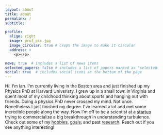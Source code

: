 ```yaml
---
layout: about
title: about
permalink: /
subtitle: 

profile:
  align: right
  image: prof_pic.jpg
  image_circular: true # crops the image to make it circular
  address: >
    <p></p>

news: true  # includes a list of news items
selected_papers: false # includes a list of papers marked as "selected={true}"
social: true  # includes social icons at the bottom of the page
---
```


Hi! I'm Ian. I'm currently living in the Boston area and just finished up my Physics PhD at Harvard Univeristy.
I grew up in a small town in Virginia and spent most of my childhood thinking about sports and hanging out with friends. Doing a physics PhD never crossed my mind. Not once. Nonetheless I just finished my degree. I've learned a lot and met some incredible people along the way. Now I'm off to be a scientist at a [startup](https://engine.xyz/companies/reynko) trying to commercialize a big breakthrough in understanding turbulence. Check out some of my [hobbies](/hobbies/), [goals](/pie/), and past [research](/research/). Reach out if you see anything interesting!
